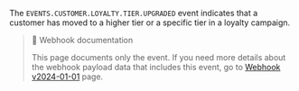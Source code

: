 The `EVENTS.CUSTOMER.LOYALTY.TIER.UPGRADED` event indicates that a customer has moved to a higher tier or a specific tier in a loyalty campaign.

> 📘 Webhook documentation
>
> This page documents only the event. If you need more details about the webhook payload data that includes this event, go to [Webhook v2024-01-01](ref:introduction-to-webhooks "Introduction to webhooks v2024-01-01") page.